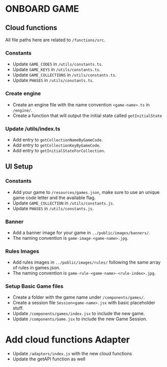 # ONBOARD GAME

## Cloud functions

All file paths here are related to `/functions/src`.

### Constants

- Update `GAME_CODES` in `/utils/constants.ts`.
- Update `GAME_KEYS` in `/utils/constants.ts`.
- Update `GAME_COLLECTIONS` in `/utils/constants.ts`.
- Update `PHASES` in `/utils/constants.ts`.

### Create engine

- Create an engine file with the name convention `<game-name>.ts` in `/engine/`.
- Create a function that will output the initial state called `getInitialState`

### Update /utils/index.ts

- Add entry to `getCollectionNameByGameCode`.
- Add entry to `getCollectionKeyByGameCode`.
- Add entry to `getInitialStateForCollection`.

## UI Setup

### Constants

- Add your game to `/resources/games.json`, make sure to use an unique game code letter and the available flag.
- Update `GAME_COLLECTION` in `/utils/constants.js`.
- Update `PHASES` in `/utils/constants.js`.

### Banner

- Add a banner image for your game in `../public/images/banners/`.
- The naming convention is `game-image-<game-name>.jpg`.

### Rules Images

- Add rules images in `../public/images/rules/` following the same array of rules in games.json.
- The naming convention is `game-rule-<game-name>-<rule-index>.jpg`.

### Setup Basic Game files

- Create a folder with the game name under `/components/games/`.
- Create a session file `Session<game-name>.jsx` with basic placeholder stuff.
- Update `/components/games/index.jsx` to include the new game.
- Update `/components/Game.jsx` to include the new Game Session.

# Add cloud functions Adapter

- Update `/adapters/index.js` with the new cloud functions
- Update the getAPI function as well
